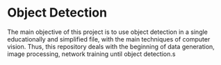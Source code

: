 # Object Detection 

The main objective of this project is to use object detection in a single educationally and simplified file, with the main techniques of computer vision. Thus, this repository deals with the beginning of data generation, image processing, network training until object detection.s